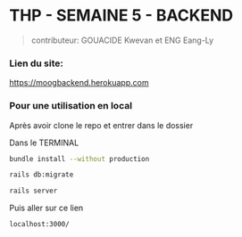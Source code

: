 # THP - SEMAINE 5 - BACKEND


> contributeur: GOUACIDE Kwevan et ENG Eang-Ly


### Lien du site:  

https://moogbackend.herokuapp.com

### Pour une utilisation en local

Après avoir clone le repo et entrer dans le dossier

Dans le TERMINAL
```sh
bundle install --without production
```
```sh
rails db:migrate
```
```sh
rails server
```

Puis aller sur ce lien


```sh
localhost:3000/
```
